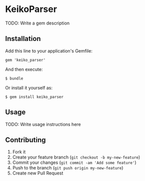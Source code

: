 # KeikoParser

TODO: Write a gem description

## Installation

Add this line to your application's Gemfile:

    gem 'keiko_parser'

And then execute:

    $ bundle

Or install it yourself as:

    $ gem install keiko_parser

## Usage

TODO: Write usage instructions here

## Contributing

1. Fork it
2. Create your feature branch (`git checkout -b my-new-feature`)
3. Commit your changes (`git commit -am 'Add some feature'`)
4. Push to the branch (`git push origin my-new-feature`)
5. Create new Pull Request
